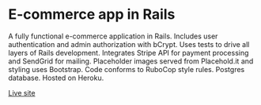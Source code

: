 # E-commerce app in Rails

A fully functional e-commerce application in Rails. Includes user authentication and admin authorization with bCrypt. Uses tests to drive all layers of Rails development. Integrates Stripe API for payment processing and SendGrid for mailing. Placeholder images served from Placehold.it and styling uses Bootstrap. Code conforms to RuboCop style rules. Postgres database. Hosted on Heroku.

[Live site](https://hidden-forest-4281.herokuapp.com/)
